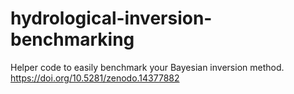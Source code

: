 # hydrological-inversion-benchmarking
Helper code to easily benchmark your Bayesian inversion method.
https://doi.org/10.5281/zenodo.14377882
